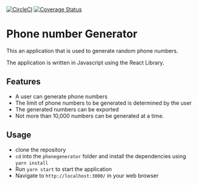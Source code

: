 [![CircleCI](https://circleci.com/gh/jokamjohn/phonegenerator.svg?style=svg)](https://circleci.com/gh/jokamjohn/phonegenerator)
[![Coverage Status](https://coveralls.io/repos/github/jokamjohn/phonegenerator/badge.svg?branch=master)](https://coveralls.io/github/jokamjohn/phonegenerator?branch=master)

# Phone number Generator
This an application that is used to generate random phone numbers.

The application is written in Javascript using the React Library.

## Features
- A user can generate phone numbers
- The limit of phone numbers to be generated is determined by the user
- The generated numbers can be exported
- Not more than 10,000 numbers can be generated at a time.

## Usage
- clone the repository
- `cd` into the `phonegenerator` folder and install the dependencies using `yarn install`
- Run `yarn start` to start the application
- Navigate to `http://localhost:3000/` in your web browser

